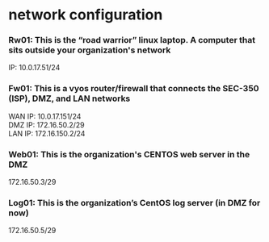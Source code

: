 # network configuration

### Rw01: This is the “road warrior” linux laptop.  A computer that sits outside your organization's network
IP: 10.0.17.51/24

### Fw01: This is a vyos router/firewall that connects the SEC-350 (ISP), DMZ, and LAN networks
WAN IP: 10.0.17.151/24 \
DMZ IP: 172.16.50.2/29 \
LAN IP: 172.16.150.2/24

### Web01: This is the organization's CENTOS web server in the DMZ
172.16.50.3/29

### Log01: This is the organization’s CentOS log server (in DMZ for now)
172.16.50.5/29
